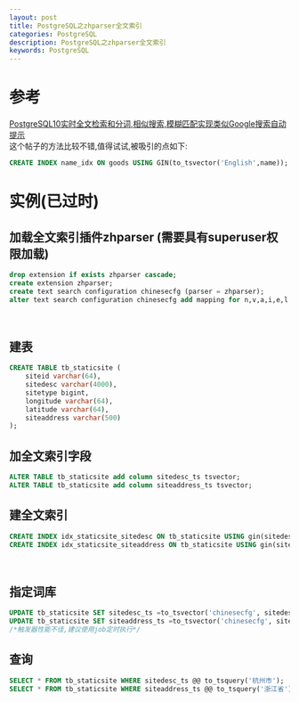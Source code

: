```yaml
---
layout: post
title: PostgreSQL之zhparser全文索引 
categories: PostgreSQL
description: PostgreSQL之zhparser全文索引
keywords: PostgreSQL
---
```

# 参考
[ PostgreSQL10实时全文检索和分词,相似搜索,模糊匹配实现类似Google搜索自动提示](https://www.debugger.wiki/article/html/1562855079393888)
<br />这个帖子的方法比较不错,值得试试,被吸引的点如下:
```sql
CREATE INDEX name_idx ON goods USING GIN(to_tsvector('English',name));
```

# 实例(已过时)
## 加载全文索引插件zhparser (需要具有superuser权限加载)
```sql
drop extension if exists zhparser cascade; 
create extension zhparser; 
create text search configuration chinesecfg (parser = zhparser); 
alter text search configuration chinesecfg add mapping for n,v,a,i,e,l with simple;
```
 
## 建表
```sql
CREATE TABLE tb_staticsite (
	siteid varchar(64),
	sitedesc varchar(4000),
	sitetype bigint,
	longitude varchar(64),
	latitude varchar(64),
	siteaddress varchar(500)
);
```

## 加全文索引字段
```sql
ALTER TABLE tb_staticsite add column sitedesc_ts tsvector;
ALTER TABLE tb_staticsite add column siteaddress_ts tsvector;
```

## 建全文索引
```sql
CREATE INDEX idx_staticsite_sitedesc ON tb_staticsite USING gin(sitedesc_ts);
CREATE INDEX idx_staticsite_siteaddress ON tb_staticsite USING gin(siteaddress_ts);
```
 
## 指定词库
```sql
UPDATE tb_staticsite SET sitedesc_ts =to_tsvector('chinesecfg', sitedesc);
UPDATE tb_staticsite SET siteaddress_ts =to_tsvector('chinesecfg', siteaddress);
/*触发器性能不佳,建议使用job定时执行*/
```

## 查询
```sql
SELECT * FROM tb_staticsite WHERE sitedesc_ts @@ to_tsquery('杭州市');
SELECT * FROM tb_staticsite WHERE siteaddress_ts @@ to_tsquery('浙江省');
```

